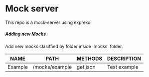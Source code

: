 # Mock server

This repo is a mock-server using exprexo


##### Adding new Mocks

Add new mocks clasiffied by folder inside 'mocks' folder.

|         NAME        |           PATH             |  METHODS  | DESCRIPTION |
| --------------------| ---------------------------| ----------|-------------|
| Example             | /mocks/example             | get.json  | Test example|